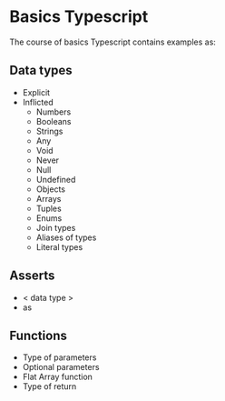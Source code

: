 # Basics Typescript

The course of basics Typescript contains examples as:

## Data types

- Explicit
- Inflicted
    - Numbers
    - Booleans
    - Strings
    - Any
    - Void
    - Never
    - Null
    - Undefined
    - Objects
    - Arrays
    - Tuples
    - Enums
    - Join types
    - Aliases of types
    - Literal types

## Asserts

- < data type >
- as

## Functions

- Type of parameters
- Optional parameters
- Flat Array function
- Type of return
